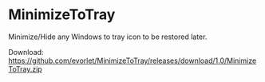 # MinimizeToTray
Minimize/Hide any Windows to tray icon to be restored later.

Download: https://github.com/evorlet/MinimizeToTray/releases/download/1.0/MinimizeToTray.zip
